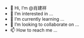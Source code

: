 - 👋 Hi, I’m @肖建祥
- 👀 I’m interested in ...
- 🌱 I’m currently learning ...
- 💞️ I’m looking to collaborate on ...
- 📫 How to reach me ...

<!---
jianxiang-xiao/jianxiang-xiao is a ✨ special ✨ repository because its `README.md` (this file) appears on your GitHub profile.
You can click the Preview link to take a look at your changes.
--->
